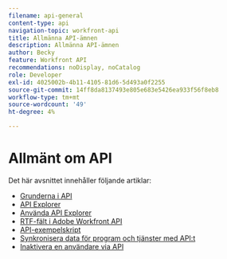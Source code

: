 ```yaml
---
filename: api-general
content-type: api
navigation-topic: workfront-api
title: Allmänna API-ämnen
description: Allmänna API-ämnen
author: Becky
feature: Workfront API
recommendations: noDisplay, noCatalog
role: Developer
exl-id: 4025002b-4b11-4105-81d6-5d493a0f2255
source-git-commit: 14ff8da8137493e805e683e5426ea933f56f8eb8
workflow-type: tm+mt
source-wordcount: '49'
ht-degree: 4%

---
```



# Allmänt om API

Det här avsnittet innehåller följande artiklar:

* [Grunderna i API](../../wf-api/general/api-basics.md)
* [API Explorer](../../wf-api/general/api-explorer.md)
* [Använda API Explorer](../../wf-api/general/using-api-explorer.md)
* [RTF-fält i Adobe Workfront API](../../wf-api/general/rich-text-field-api.md)
* [API-exempelskript](../../wf-api/general/api-example-scripts.md)
* [Synkronisera data för program och tjänster med API:t](../../wf-api/general/api-sync-data.md)
* [Inaktivera en användare via API](../../wf-api/general/deactivate-user-api.md)
<!--
* [Projects API](../../wf-api/general/projects-api.md)
-->
